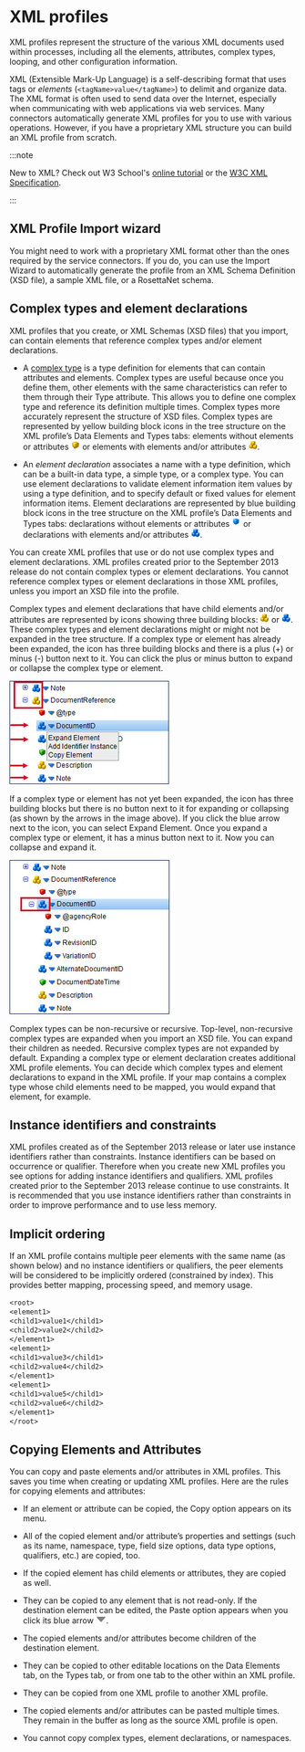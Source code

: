 # XML profiles

<head>
  <meta name="guidename" content="Integration"/>
  <meta name="context" content="GUID-965dfb3e-4a62-44cc-a2fe-907583101bca"/>
</head>


XML profiles represent the structure of the various XML documents used within processes, including all the elements, attributes, complex types, looping, and other configuration information.

XML \(Extensible Mark-Up Language\) is a self-describing format that uses tags or *elements* \(`<tagName>value</tagName>`\) to delimit and organize data. The XML format is often used to send data over the Internet, especially when communicating with web applications via web services. Many connectors automatically generate XML profiles for you to use with various operations. However, if you have a proprietary XML structure you can build an XML profile from scratch.

:::note

New to XML? Check out W3 School's [online tutorial](http://www.w3schools.com/xml) or the [W3C XML Specification](http://www.w3c.org/XML).

:::

## XML Profile Import wizard

You might need to work with a proprietary XML format other than the ones required by the service connectors. If you do, you can use the Import Wizard to automatically generate the profile from an XML Schema Definition \(XSD file\), a sample XML file, or a RosettaNet schema.

## Complex types and element declarations

XML profiles that you create, or XML Schemas \(XSD files\) that you import, can contain elements that reference complex types and/or element declarations.

-   A [complex type](https://www.w3schools.com/xml/el_complextype.asp) is a type definition for elements that can contain attributes and elements. Complex types are useful because once you define them, other elements with the same characteristics can refer to them through their Type attribute. This allows you to define one complex type and reference its definition multiple times. Complex types more accurately represent the structure of XSD files. Complex types are represented by yellow building block icons in the tree structure on the XML profile’s Data Elements and Types tabs: elements without elements or attributes ![Single building block icon.](../Images/main-ic-box-yellow-16_88f32def-be6c-47d6-aa43-f2aef572647e.jpg) or elements with elements and/or attributes ![Three building blocks icon.](../Images/main-ic-box-three-yellow-16_fb1578cf-d17a-4d09-883a-b4cc8ff20398.jpg).

-   An *element declaration* associates a name with a type definition, which can be a built-in data type, a simple type, or a complex type. You can use element declarations to validate element information item values by using a type definition, and to specify default or fixed values for element information items. Element declarations are represented by blue building block icons in the tree structure on the XML profile’s Data Elements and Types tabs: declarations without elements or attributes ![Single building block icon.](../Images/main-ic-box-blue-16_fafcab14-ca59-4937-b547-a4c8b9faa987.jpg) or declarations with elements and/or attributes ![Three building blocks icon.](../Images/main-ic-box-three-blue-16_492ab85c-6ce0-4dee-8d70-fe96386b828b.jpg).


You can create XML profiles that use or do not use complex types and element declarations. XML profiles created prior to the September 2013 release do not contain complex types or element declarations. You cannot reference complex types or element declarations in those XML profiles, unless you import an XSD file into the profile.

Complex types and element declarations that have child elements and/or attributes are represented by icons showing three building blocks: ![Yellow building blocks icon.](../Images/main-ic-box-three-yellow-16_fb1578cf-d17a-4d09-883a-b4cc8ff20398.jpg) or ![Blue building blocks icon.](../Images/main-ic-box-three-blue-16_492ab85c-6ce0-4dee-8d70-fe96386b828b.jpg). These complex types and element declarations might or might not be expanded in the tree structure. If a complex type or element has already been expanded, the icon has three building blocks and there is a plus \(+\) or minus \(-\) button next to it. You can click the plus or minus button to expand or collapse the complex type or element.

![Sample tree structure as described in the surrounding text.](../Images/build-ps-xml-profile-collaped-expanded-elements.jpg)

If a complex type or element has not yet been expanded, the icon has three building blocks but there is no button next to it for expanding or collapsing \(as shown by the arrows in the image above\). If you click the blue arrow next to the icon, you can select Expand Element. Once you expand a complex type or element, it has a minus button next to it. Now you can collapse and expand it.

![Sample tree structure as described in the surrounding text.](../Images/build-ps-xml-profile-newly-expanded-element.jpg)

Complex types can be non-recursive or recursive. Top-level, non-recursive complex types are expanded when you import an XSD file. You can expand their children as needed. Recursive complex types are not expanded by default. Expanding a complex type or element declaration creates additional XML profile elements. You can decide which complex types and element declarations to expand in the XML profile. If your map contains a complex type whose child elements need to be mapped, you would expand that element, for example.

## Instance identifiers and constraints

XML profiles created as of the September 2013 release or later use instance identifiers rather than constraints. Instance identifiers can be based on occurrence or qualifier. Therefore when you create new XML profiles you see options for adding instance identifiers and qualifiers. XML profiles created prior to the September 2013 release continue to use constraints. It is recommended that you use instance identifiers rather than constraints in order to improve performance and to use less memory.

## Implicit ordering

If an XML profile contains multiple peer elements with the same name \(as shown below\) and no instance identifiers or qualifiers, the peer elements will be considered to be implicitly ordered \(constrained by index\). This provides better mapping, processing speed, and memory usage.

```
<root>
<element1>
<child1>value1</child1>
<child2>value2</child2>
</element1>
<element1>
<child1>value3</child1>
<child2>value4</child2>
</element1>
<element1>
<child1>value5</child1>
<child2>value6</child2>
</element1>
</root>
```

## Copying Elements and Attributes

You can copy and paste elements and/or attributes in XML profiles. This saves you time when creating or updating XML profiles. Here are the rules for copying elements and attributes:

-   If an element or attribute can be copied, the Copy option appears on its menu.

-   All of the copied element and/or attribute’s properties and settings \(such as its name, namespace, type, field size options, data type options, qualifiers, etc.\) are copied, too.

-   If the copied element has child elements or attributes, they are copied as well.

-   They can be copied to any element that is not read-only. If the destination element can be edited, the Paste option appears when you click its blue arrow ![icon](../Images/main-ic-arrow-blue-down-16=GUID-CA79043B-869E-4C8B-A46E-5D4D4FA1DBEE=1=en-us=Low_ee257e3c-4362-486e-b1f1-4d613b679c4c.jpg).

-   The copied elements and/or attributes become children of the destination element.

-   They can be copied to other editable locations on the Data Elements tab, on the Types tab, or from one tab to the other within an XML profile.

-   They can be copied from one XML profile to another XML profile.

-   The copied elements and/or attributes can be pasted multiple times. They remain in the buffer as long as the source XML profile is open.

-   You cannot copy complex types, element declarations, or namespaces.
